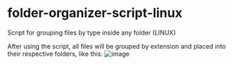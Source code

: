 # folder-organizer-script-linux
Script for grouping files by type inside any folder (LINUX)


After using the script, all files will be grouped by extension and placed into their respective folders, like this:
![image](https://github.com/GroovyWizard/folder-organizer-script-linux/assets/78284549/79337b2b-59ec-4bed-9c01-62478f11e128)

